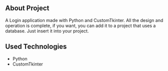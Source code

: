 ## About Project

A Login application made with Python and CustomTkinter. All the design and operation is complete, if you want, you can add it to a project that uses a database. Just insert it into your project.

## Used Technologies

- Python
- CustomTkinter
